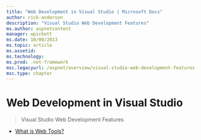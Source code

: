 ```yaml
---
title: "Web Development in Visual Studio | Microsoft Docs"
author: rick-anderson
description: "Visual Studio Web Development Features"
ms.author: aspnetcontent
manager: wpickett
ms.date: 10/08/2013
ms.topic: article
ms.assetid: 
ms.technology: 
ms.prod: .net-framework
msc.legacyurl: /aspnet/overview/visual-studio-web-development-features
msc.type: chapter
---
```

Web Development in Visual Studio
====================
> Visual Studio Web Development Features


- [What is Web Tools?](what-is-web-tools.md)